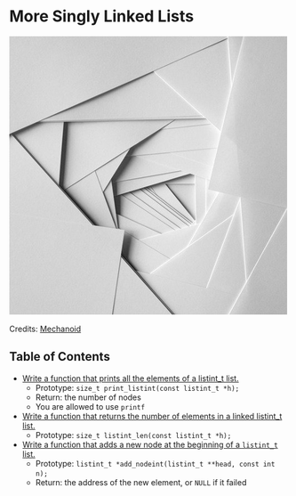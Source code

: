 # More Singly Linked Lists

![More Singly Linked Lists](https://raw.githubusercontent.com/srinitude/holbertonschool-low_level_programming/master/0x12-more_singly_linked_lists/MoreSinglyLinkedLists.jpg)

Credits: [Mechanoid](http://mechanoid.tumblr.com/post/47047051199)

## Table of Contents
* [Write a function that prints all the elements of a listint_t list.](https://github.com/srinitude/holbertonschool-low_level_programming/blob/master/0x12-more_singly_linked_lists/0-print_listint.c)
  * Prototype: `size_t print_listint(const listint_t *h);`
  * Return: the number of nodes
  * You are allowed to use `printf`
* [Write a function that returns the number of elements in a linked listint_t list.](https://github.com/srinitude/holbertonschool-low_level_programming/blob/master/0x12-more_singly_linked_lists/1-listint_len.c)
  * Prototype: `size_t listint_len(const listint_t *h);`
* [Write a function that adds a new node at the beginning of a `listint_t` list.]()
  * Prototype: `listint_t *add_nodeint(listint_t **head, const int n);`
  * Return: the address of the new element, or `NULL` if it failed
